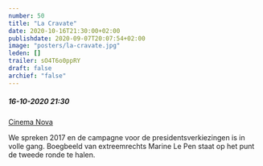 ```yaml
---
number: 50
title: "La Cravate"
date: 2020-10-16T21:30:00+02:00
publishdate: 2020-09-07T20:07:54+02:00
image: "posters/la-cravate.jpg"
leden: []
trailer: sO4T6o0ppRY
draft: false
archief: "false"
---
```


##### 16-10-2020 21:30

[Cinema Nova](https://www.nova-cinema.org/prog/2020/179-a-la-folie-waanzin/la-cravate/)

We spreken 2017 en de campagne voor de presidentsverkiezingen is in volle gang.
Boegbeeld van extreemrechts Marine Le Pen staat op het punt de tweede ronde te halen.
<!--more-->
